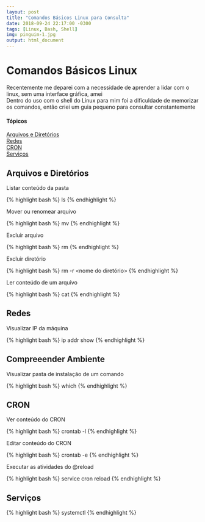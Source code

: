 ```yaml
---
layout: post
title: "Comandos Básicos Linux para Consulta"
date: 2018-09-24 22:17:00 -0300
tags: [Linux, Bash, Shell]
img: pinguim-1.jpg
output: html_document      
---
```




# Comandos Básicos Linux 

Recentemente me deparei com a necessidade de aprender a lidar com o linux, sem uma interface gráfica, amei<br>
Dentro do uso com o shell do Linux para mim foi a dificuldade de memorizar os comandos, então criei um guia pequeno para consultar constantemente

#### Tópicos

[Arquivos e Diretórios](#ambiente)<br/>
[Redes](#redes)<br/>
[CRON](#cron)<br/>
[Serviços](#serviços)

## Arquivos e Diretórios

Listar conteúdo da pasta


{% highlight bash %}
ls
{% endhighlight %}

Mover ou renomear arquivo


{% highlight bash %}
mv <caminho de origem> <caminho de destino>
{% endhighlight %}

Excluir arquivo


{% highlight bash %}
rm <nome do arquivo>
{% endhighlight %}

Excluir diretório


{% highlight bash %}
rm -r <nome do diretório>
{% endhighlight %}

Ler conteúdo de um arquivo


{% highlight bash %}
cat <nome do arquivo>
{% endhighlight %}

## Redes

Visualizar IP da máquina


{% highlight bash %}
ip addr show
{% endhighlight %}

## Compreeender Ambiente

Visualizar pasta de instalação de um comando


{% highlight bash %}
which <nome no comando>
{% endhighlight %}

## CRON

Ver conteúdo do CRON


{% highlight bash %}
crontab -l
{% endhighlight %}

Editar conteúdo do CRON


{% highlight bash %}
crontab -e
{% endhighlight %}

Executar as atividades do @reload


{% highlight bash %}
service cron reload
{% endhighlight %}

## Serviços 


{% highlight bash %}
systemctl
{% endhighlight %}
